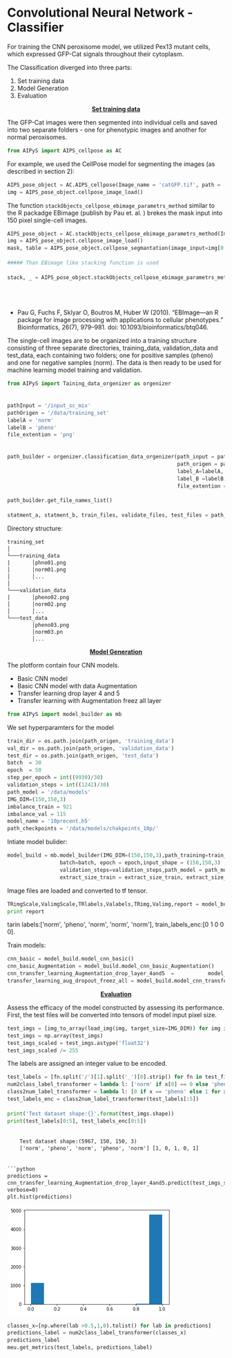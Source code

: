 # Convolutional Neural Network - Classifier
For training the CNN peroxisome model, we utilized Pex13 mutant cells, which expressed GFP-Cat signals throughout their cytoplasm. 

The Classification diverged into three parts:
1) Set training data
2) Model Generation
3) Evaluation

<center><b><u>Set training data</u></b></center>

The GFP-Cat images were then segmented into individual cells and saved into two separate folders - one for phenotypic images and another for normal peroxisomes.

```python
from AIPyS import AIPS_cellpose as AC
```
For example, we used the CellPose model for segmenting the images (as described in section 2):
```python
AIPS_pose_object = AC.AIPS_cellpose(Image_name = 'catGFP.tif', path = 'data', model_type = 'cyto', channels=[0,0])
img = AIPS_pose_object.cellpose_image_load()
```

The function ```stackObjects_cellpose_ebimage_parametrs_method``` similar to the R packadge EBimage (publish by Pau et. al. ) brekes the mask input into 150 pixel single-cell images. 

```python
AIPS_pose_object = AC.stackObjects_cellpose_ebimage_parametrs_method(Image_name = 'catGFP.tif', path = 'data',                                                                          model_type = 'cyto', channels=[0,0])
img = AIPS_pose_object.cellpose_image_load()
mask, table = AIPS_pose_object.cellpose_segmantation(image_input=img[0,:,:])

##### Than EBimage like stacking function is used

stack, _ = AIPS_pose_object.stackObjects_cellpose_ebimage_parametrs_method(image_input=img[0, :, :],
                                                                           extract_pixel=50,
                                                                           resize_pixel=150,
                                                                           img_label=table.index.values[i])


```

- Pau G, Fuchs F, Sklyar O, Boutros M, Huber W (2010). “EBImage—an R package for image processing with applications to cellular phenotypes.” Bioinformatics, 26(7), 979–981. doi: 10.1093/bioinformatics/btq046.


The single-cell images are to be organized into a training structure consisting of three separate directories, training_data, validation_data and test_data, each containing two folders; one for positive samples (pheno) and one for negative samples (norm). The data is then ready to be used for machine learning model training and validation.

```python
from AIPyS import Taining_data_orgenizer as orgenizer 


pathInput = '/input_sc_mix'
pathOrigen = '/data/training_set'
labelA = 'norm'
labelB = 'pheno'
file_extention = 'png'


path_builder = orgenizer.classification_data_orgenizer(path_input = pathInput,
                                                       path_origen = pathOrigen,
                                                       label_A=labelA,
                                                       label_B =labelB,
                                                       file_extention =file_extention)

path_builder.get_file_names_list()

statment_a, statment_b, train_files, validate_files, test_files = path_builder.split_traning_set_and_copy()

```

Directory structure:

```
training_set
│
└───training_data
|       │phno01.png
│       │norm01.png
│       │...
│   
└───validation_data
|       │pheno02.png
│       │norm02.png
│       │...
└───test_data
        │pheno03.png
        │norm03.pn
        │...
```


<center><b><u>Model Generation</u></b></center>

The plotform contain four CNN models. 
- Basic CNN model
- Basic CNN model with data Augmentation
- Transfer learning drop layer 4 and 5
- Transfer learning with Augmentation freez all layer

```python
from AIPyS import model_builder as mb
```

We set hyperparamters for the model

```python
train_dir = os.path.join(path_origen, 'training_data')
val_dir = os.path.join(path_origen, 'validation_data')
test_dir = os.path.join(path_origen, 'test_data')
batch  = 30
epoch  = 50
step_per_epoch = int((9930)/30)
validation_steps = int((1242)/30)
path_model = '/data/models'
IMG_DIM=(150,150,3)
imbalance_train = 921
imbalance_val = 115
model_name = '10precent.h5'
path_checkpoints = '/data/models/chakpoints_10p/'
```

Intiate model bulider:

```python
model_build = mb.model_builder(IMG_DIM=(150,150,3),path_training=train_dir,path_validation=val_dir,
                 batch=batch, epoch = epoch,input_shape = (150,150,3) ,steps_per_epoch_sel= step_per_epoch,
                 validation_steps=validation_steps,path_model = path_model,file_extention = 'png',
                 extract_size_train = extract_size_train, extract_size_val=extract_size_val)
```

Image files are loaded and converted to tf tensor.

```python
TRimgScale,ValimgScale,TRlabels,Valabels,TRimg,Valimg,report = model_build.build_image__sets()
print report
```
tarin labels:['norm', 'pheno', 'norm', 'norm', 'norm'], train_labels_enc:[0 1 0 0 0].


Train models:

```python
cnn_basic = model_build.model_cnn_basic()
cnn_basic_Augmentation = model_build.model_cnn_basic_Augmentation()
cnn_transfer_learning_Augmentation_drop_layer_4and5  =           model_build.model_cnn_transfer_learning_Augmentation_drop_layer_4and5()
transfer_learning_aug_dropout_freez_all = model_build.model_cnn_transfer_learning_Augmentation_freez_all()
```



<center><b><u>Evaluation</u></b></center>

Assess the efficacy of the model constructed by assessing its performance.
First, the test files will be converted into tensors of model input pixel size.   
```python
test_imgs = [img_to_array(load_img(img, target_size=IMG_DIM)) for img in test_files]
test_imgs = np.array(test_imgs)
test_imgs_scaled = test_imgs.astype('float32')
test_imgs_scaled /= 255
```
The labels are assigned an integer value to be encoded.  
```python
test_labels = [fn.split('/')[1].split('_')[0].strip() for fn in test_files]
num2class_label_transformer = lambda l: ['norm' if x[0] == 0 else 'pheno' for x in l]
class2num_label_transformer = lambda l: [0 if x == 'pheno' else 1 for x in l]
test_labels_enc = class2num_label_transformer(test_labels[:5])

print('Test dataset shape:{}'.format(test_imgs.shape))
print(test_labels[0:5], test_labels_enc[0:5])
```

```

    Test dataset shape:(5967, 150, 150, 3)
    ['norm', 'pheno', 'norm', 'pheno', 'norm'] [1, 0, 1, 0, 1]


```python
predictions = cnn_transfer_learning_Augmentation_drop_layer_4and5.predict(test_imgs_scaled, verbose=0)
plt.hist(predictions)
```

![png](output_11_4.png)
    


```python
classes_x=[np.where(lab >0.5,1,0).tolist() for lab in predictions]
predictions_label = num2class_label_transformer(classes_x)
predictions_label
meu.get_metrics(test_labels, predictions_label)
```


